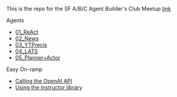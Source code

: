 This is the repo for the SF A/B/C Agent Builder's Club Meetup [link](https://www.meetup.com/a-b-c-agent-builders-club/)

Agents
- [01_ReAct](https://github.com/atobe/abc/tree/main/01_React)
- [02_News](https://github.com/atobe/abc/tree/main/02_News)
- [03_YTPrecis](https://github.com/atobe/abc/tree/main/03_YTPrecis)
- [04_LATS](https://github.com/atobe/abc/tree/main/04_LATS)
- [05_Planner+Actor](https://github.com/atobe/abc/tree/main/05_PlannerActor)

Easy On-ramp
- [Calling the OpenAI API](https://github.com/atobe/abc/tree/main/easy_onramp/01_calling_openai)
- [Using the Instructor library](https://github.com/atobe/abc/tree/main/easy_onramp/02_instructor)

